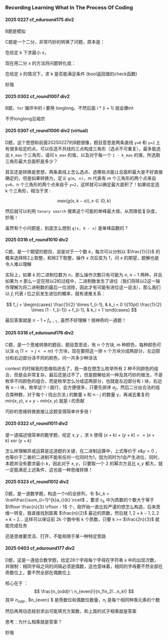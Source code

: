 ### Recording Learning What In The Process Of Coding

#### 2025 0227 cf_eduround175 div2

B题是模拟

C题是一个二分，非常巧妙的转换了问题，原本是：

在给定 k 下求最小 x，

现在用二分 x 的方法将问题转化成：

在给定 x 的情况下，求 k 是否能满足条件 (bool返回值的check函数)

妙哉

#### 2025 0302 cf_round1007 div2

B题，`for` 循环中的 i 要用 longlong，不然后面 i * (i + 1) 就会爆int

不开longlong见祖宗

#### 2025 0307 cf_round1000 div2 (virtual)

D题，这个思想和前面20250227的B题很像，题目意思是两条直线 `y=0` 和 `y=2` 上有很多给定的点，可以任选不共线的三点构成三角形（选点不可重复），最多能选出 `k_max` 个三角形，请问 `k_max` 的值，以及对于每一个 `1 - k_max` 的值，所选取三角形最大总面积是多少？

其实还是转换是思想，两条直线上怎么选点、选哪些点能让总面积最大是不好直接确定的，但是如果转换为，定义 `g(m, n)`，m 代表有 m 个三角形的两个点来自 `y=0`，n 个三角形的两个点来自于 `y=2`，这样就可以确定最大面积了！如果给定选 k 个三角形，相当于求 :

$$
max(g(x, k - x)), x\in(0,k)
$$

然后就可以利用 `tenary search` 搜素这个可能的单峰最大值，从而降低复杂度，妙哉！

虽然有个小问题是，到底怎么想到 `g(x, k - x)` 是单峰函数的？

#### 2025 0316 cf_round1010 div2

C题，是一个期望的题目，说是对于一个数 $k$，每次可以分别以 $\frac{1}{2}$ 的概率选择除2上取整，和除2下取整，操作 $x$ 次后变为 1，问 $x$ 的期望，题解也是令人难以理解

实际上，如果 $k$ 的二进制位数为 $n$，那么操作次数只有可能为 $n$, $n - 1$ 两种，并且如果为 $n$ 那么一定在除以2的过程中，二进制数发生了进位（我们将除以2这一操作理解为将二进制数的最后一位消除，因此才有可能有进位这一说法），那么我们以 $f_i$ 代表 $i$ 位之前发生进位的概率，就有递推关系：

$$
f_i =
\begin{cases} 
\frac{1}{2} \times f_{i-1}, & k_i = 0 \\[10pt]
\frac{1}{2} \times (1 - f_{i-1}) + f_{i-1}, & k_i = 1
\end{cases}
$$

最后答案就是 $n - 1 + f_{n -1}$ , 虽然不好理解！很神奇的一道题！

#### 2025 0318 cf_eduround176 div2

C题，是一个思维转换的题目，题目意思说，有 n 个方块, m 种颜色，每种颜色可以涂 $a_j$ ($1 <= j <= m$) 个方块，现在要把这一排 n 个方块分成两部分，左边部分和右边部分涂不同的颜色，问一共多少种涂法

contest 的时候我的思维陷进去了，我一直在想怎么枚举所有 2 种不同颜色的组合，但是会非常复杂，最后还是过不了，但是题解给另一种及其巧妙的做法，不是枚举不同颜色的组合，而是枚举怎么分成这两部分，也就是左边部分有 i 块，右边有 n - i 块，枚举这个 i 就行，会方便很多，只要先排序 $a_j$，然后二分出合法的组合类种数，对于每个 i 找出合法 j 的数量 x 和 n - j 的数量 y，再减去重复的 $min(x, y)$, $x \times y - min(x, y)$ 就是 i 的贡献

巧妙的思维转换直接让这题变得简单许多倍！

#### 2025 0322 cf_round1011 div2

是一道描述很简单的数学题，给定 $x, y$ ，求 $k$ 使得 $(x + k) + (y + k) == (x + k) \ xor\ (y + k)$ 

怎么样理解异或运算是这道题的关键，在二进制运算中，上式等价于 $x \& y = 0$ ，也等价于二者的二进制不能有任何一位同时为1，因为同时为1会产生进位，同时，本题并没有要求最小 $k$，因此对于 $x,y$，只要取一个 2 的幂次方且比 $x, y$ 都大，就一定能满足上述条件，这也是一种思维转换！ 

#### 2025 0323 cf_round1012 div2

D题，是一道数学题，构造一个n的全排列，令 $c_k = \lceil\frac{\sum_{i=1}^{k}a_i}{k} \rceil$ ，要求 $c_k$ 中为质数的个数大于等于 $\lfloor \frac{n}{3} \rfloor - 1$ 个，刚开始一直比较严谨的想怎么构造，后来思维一转变，我直接找到距离 $\frac{n}{2}$ 最近的质数，然后就 $1, 2\times k-1,2,2\times k - 2 ...$ 这样可以保证前 2k 个数中有 k 个质数，只要 k >= $\frac{2n}{3}$  就能完成任务

还是思维要灵活、打开，不能局限于某一种特定思路

#### 2025 0403 cf_eduround177 div2

D题，这是一道组合数学题，给定26个字母每个字母在字符串 s 中的出现次数，并限制：相同字母之间的间隔必须是偶数，这也意味着，相同的字母要不然全部在奇数位上，要不然全部在偶数位上

核心在于 ：
$$
\frac{n_{odd}! \ n_{even}!}{n_1!n_2!...n_k!}
$$
其中 $n_{odd}$ , $n_{even} $ 是奇数位和偶数位数量，$n_i$ 是每个相同种类元素的个数

然后再用动态规划求出可能填充方案数，和上面的式子相乘就是答案

思考：为什么相乘就是答案？

妙哉

